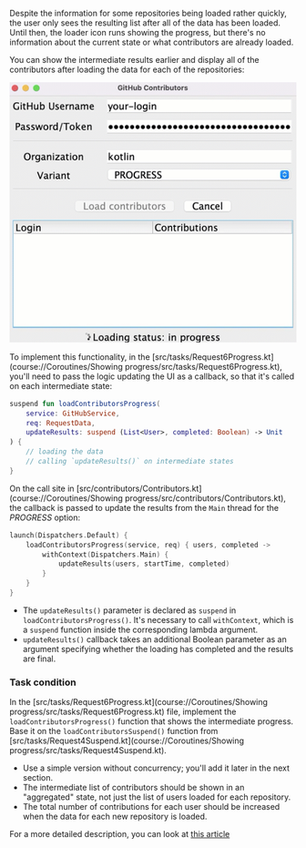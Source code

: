 Despite the information for some repositories being loaded rather quickly, the user only sees the resulting list after all of
the data has been loaded. Until then, the loader icon runs showing the progress, but there's no information about the current
state or what contributors are already loaded.

You can show the intermediate results earlier and display all of the contributors after loading the data for each of the
repositories:

![Loading data](images/loading.gif)

To implement this functionality, in the [src/tasks/Request6Progress.kt](course://Coroutines/Showing progress/src/tasks/Request6Progress.kt), you'll need to pass the logic updating the UI
as a callback, so that it's called on each intermediate state:

```kotlin
suspend fun loadContributorsProgress(
    service: GitHubService,
    req: RequestData,
    updateResults: suspend (List<User>, completed: Boolean) -> Unit
) {
    // loading the data
    // calling `updateResults()` on intermediate states
}
```

On the call site in [src/contributors/Contributors.kt](course://Coroutines/Showing progress/src/contributors/Contributors.kt), the callback is passed to update the results from the `Main` thread for
the _PROGRESS_ option:

```kotlin
launch(Dispatchers.Default) {
    loadContributorsProgress(service, req) { users, completed ->
        withContext(Dispatchers.Main) {
            updateResults(users, startTime, completed)
        }
    }
}
```

* The `updateResults()` parameter is declared as `suspend` in `loadContributorsProgress()`. It's necessary to call
  `withContext`, which is a `suspend` function inside the corresponding lambda argument.
* `updateResults()` callback takes an additional Boolean parameter as an argument specifying whether the loading has
  completed and the results are final.

### Task condition

In the [src/tasks/Request6Progress.kt](course://Coroutines/Showing progress/src/tasks/Request6Progress.kt) file, implement the `loadContributorsProgress()` function that shows the intermediate
progress. Base it on the `loadContributorsSuspend()` function from [src/tasks/Request4Suspend.kt](course://Coroutines/Showing progress/src/tasks/Request4Suspend.kt).

* Use a simple version without concurrency; you'll add it later in the next section.
* The intermediate list of contributors should be shown in an "aggregated" state, not just the list of users loaded for
  each repository.
* The total number of contributions for each user should be increased when the data for each new
  repository is loaded.

For a more detailed description, you can look at [this article](https://kotlinlang.org/docs/coroutines-and-channels.html#showing-progress)